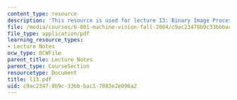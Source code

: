 ```yaml
---
content_type: resource
description: 'This resource is used for lecture 13: Binary Image Processing (continued).'
file: /media/courses/6-801-machine-vision-fall-2004/c9ac23478b9c33bbbac17083e2e096a2_l13.pdf
file_type: application/pdf
learning_resource_types:
- Lecture Notes
ocw_type: OCWFile
parent_title: Lecture Notes
parent_type: CourseSection
resourcetype: Document
title: l13.pdf
uid: c9ac2347-8b9c-33bb-bac1-7083e2e096a2
---
```

